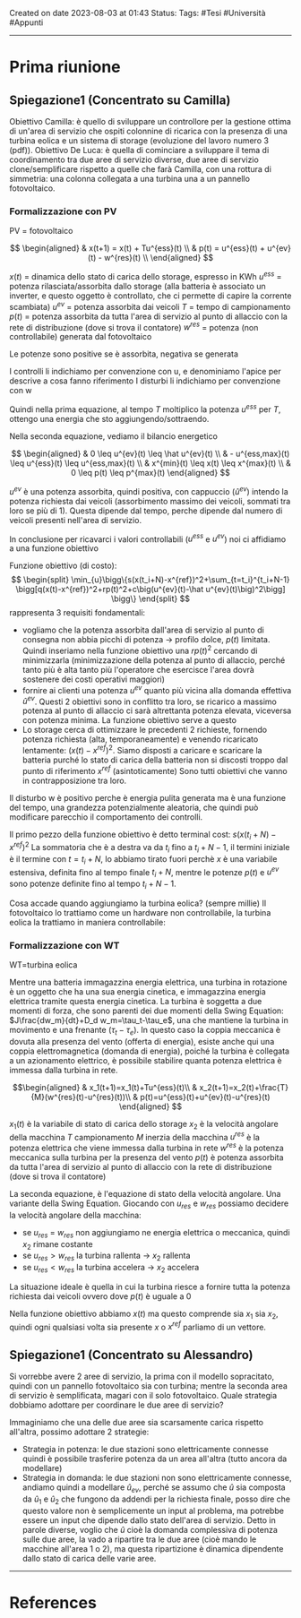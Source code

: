 Created on date 2023-08-03 at 01:43
Status:
Tags: #Tesi #Università #Appunti 

---
# Prima riunione

## Spiegazione1 (Concentrato su Camilla)

Obiettivo Camilla: è quello di sviluppare un controllore per la gestione ottima di un'area di servizio che ospiti colonnine di ricarica con la presenza di una turbina eolica e un sistema di storage (evoluzione del lavoro numero 3 (pdf)).
Obiettivo De Luca: è quella di cominciare a sviluppare il tema di coordinamento tra due aree di servizio diverse, due aree di servizio clone/semplificare rispetto a quelle che farà Camilla, con una rottura di simmetria: una colonna collegata a una turbina una a un pannello fotovoltaico.


### Formalizzazione con PV
PV = fotovoltaico


$$
\begin{aligned}
    & x(t+1) = x(t) + Tu^{ess}(t) \\
    & p(t) = u^{ess}(t) + u^{ev}(t) - w^{res}(t) \\
\end{aligned}
$$

$x(t)$ = dinamica dello stato di carica dello storage, espresso in KWh
$u^{ess}$ = potenza rilasciata/assorbita dallo storage (alla batteria è associato un inverter, e questo oggetto è controllato, che ci permette di capire la corrente scambiata)
$u^{ev}$ = potenza assorbita dai veicoli
$T$ = tempo di campionamento
$p(t)$ = potenza assorbita da tutta l'area di servizio al punto di allaccio con la rete di distribuzione (dove si trova il contatore)
$w^{res}$ = potenza (non controllabile) generata dal fotovoltaico

Le potenze sono positive se è assorbita, negativa se generata

I controlli li indichiamo per convenzione con u, e denominiamo l'apice per descrive a cosa fanno riferimento
I disturbi li indichiamo per convenzione con w

Quindi nella prima equazione, al tempo $T$ moltiplico la potenza $u^{ess}$ per $T$, ottengo una energia che sto aggiungendo/sottraendo. 

Nella seconda equazione, vediamo il bilancio energetico


$$
\begin{aligned}
    & 0 \leq u^{ev}(t) \leq \hat u^{ev}(t) \\
    & - u^{ess,max}(t) \leq u^{ess}(t) \leq u^{ess,max}(t) \\
    & x^{min}(t) \leq x(t) \leq x^{max}(t) \\
    & 0 \leq p(t) \leq p^{max}(t)
\end{aligned}
$$

$u^{ev}$ è una potenza assorbita, quindi positiva, con cappuccio ($\hat u^{ev}$) intendo la potenza richiesta dai veicoli (assorbimento massimo dei veicoli, sommati tra loro se più di 1). Questa dipende dal tempo, perche dipende dal numero di veicoli presenti nell'area di servizio.

In conclusione per ricavarci i valori controllabili ($u^{ess}$ e $u^{ev}$) noi ci affidiamo a una funzione obiettivo

Funzione obiettivo (di costo):
$$
\begin{split}
	\min_{u}\bigg\{s(x(t_i+N)-x^{ref})^2+\sum_{t=t_i}^{t_i+N-1} 
	\bigg[q(x(t)-x^{ref})^2+rp(t)^2+c\big(u^{ev}(t)-\hat u^{ev}(t)\big)^2\bigg]
	\bigg\}
\end{split}
$$
rappresenta 3 requisiti fondamentali:
- vogliamo che la potenza assorbita dall'area di servizio al punto di consegna non abbia picchi di potenza -> profilo dolce, $p(t)$ limitata. Quindi inseriamo nella funzione obiettivo una $rp(t)^2$ cercando di minimizzarla (minimizzazione della potenza al punto di allaccio, perché tanto più è alta tanto più l'operatore che esercisce l'area dovrà sostenere dei costi operativi maggiori)
- fornire ai clienti una potenza $u^{ev}$ quanto più vicina alla domanda effettiva $\hat u^{ev}$.
Questi 2 obiettivi sono in conflitto tra loro, se ricarico a massimo potenza al punto di allaccio ci sarà altrettanta potenza elevata, viceversa con potenza minima. La funzione obiettivo serve a questo
- Lo storage cerca di ottimizzare le precedenti 2 richieste, fornendo potenza richiesta (alta, temporaneamente) e venendo ricaricato lentamente: $(x(t)-x^{ref})^2$. Siamo disposti a caricare e scaricare la batteria purché lo stato di carica della batteria non si discosti troppo dal punto di riferimento $x^{ref}$ (asintoticamente)
Sono tutti obiettivi che vanno in contrapposizione tra loro.

Il disturbo w è positivo perche è energia pulita generata ma è una funzione del tempo, una grandezza potenzialmente aleatoria, che quindi può modificare parecchio il comportamento dei controlli. 

Il primo pezzo della funzione obiettivo è detto terminal cost: $s(x(t_i+N)-x^{ref})^2$
La sommatoria che è a destra va da $t_i$ fino a $t_i+N-1$, il termini iniziale è il termine 
con $t=t_i+N$, lo abbiamo tirato fuori perchè $x$ è una variabile estensiva, definita fino al tempo finale $t_i+N$, mentre le potenze $p(t)$ e $u^{ev}$ sono potenze definite fino al tempo $t_i+N-1$. 

Cosa accade quando aggiungiamo la turbina eolica? (sempre millie)
Il fotovoltaico lo trattiamo come un hardware non controllabile, la turbina eolica la trattiamo in maniera controllabile:

### Formalizzazione con WT
WT=turbina eolica

Mentre una batteria immagazzina energia elettrica, una turbina in rotazione è un oggetto che ha una sua energia cinetica, e immagazzina energia elettrica tramite questa energia cinetica. La turbina è soggetta a due momenti di forza, che sono parenti dei due momenti della Swing Equation: $J\frac{dw_m}{dt}+D_d w_m=\tau_t-\tau_e$, una che mantiene la turbina in movimento e una frenante ($\tau_t-\tau_e$). 
In questo caso la coppia meccanica è dovuta alla presenza del vento (offerta di energia), 
esiste anche qui una coppia elettromagnetica (domanda di energia), poiché la turbina è collegata a un azionamento elettrico, è possibile stabilire quanta potenza elettrica è immessa dalla turbina in rete.

$$\begin{aligned}
	& x_1(t+1)=x_1(t)+Tu^{ess}(t)\\
	& x_2(t+1)=x_2(t)+\frac{T}{M}(w^{res}(t)-u^{res}(t))\\
	& p(t)=u^{ess}(t)+u^{ev}(t)-u^{res}(t)
	\end{aligned}
$$

$x_1(t)$ è la variabile di stato di carica dello storage
$x_2$ è la velocità angolare della macchina
$T$ campionamento
$M$ inerzia della macchina
$u^{res}$ è la potenza elettrica che viene immessa dalla turbina in rete
$w^{res}$ è la potenza meccanica sulla turbina per la presenza del vento
$p(t)$ è  potenza assorbita da tutta l'area di servizio al punto di allaccio con la rete di distribuzione (dove si trova il contatore)

La seconda equazione, è l'equazione di stato della velocità angolare. Una variante della Swing Equation.
Giocando con $u_{res}$ e $w_{res}$ possiamo decidere la velocità angolare della macchina:
- se $u_{res}$ = $w_{res}$ non aggiungiamo ne energia elettrica o meccanica, quindi $x_2$ rimane costante
- se $u_{res}>w_{res}$ la turbina rallenta -> $x_2$ rallenta
- se $u_{res}<w_{res}$ la turbina accelera -> $x_2$ accelera

La situazione ideale è quella in cui la turbina riesce a fornire tutta la potenza richiesta dai veicoli ovvero dove $p(t)$ è uguale a 0

Nella funzione obiettivo abbiamo $x(t)$ ma questo comprende sia $x_1$ sia $x_2$, quindi ogni qualsiasi volta sia presente $x$ o $x^{ref}$ parliamo di un vettore.

## Spiegazione1 (Concentrato su Alessandro)

Si vorrebbe avere 2 aree di servizio, la prima con il modello sopracitato, quindi con un pannello fotovoltaico sia con turbina; mentre la seconda area di servizio è semplificata, magari con il solo fotovoltaico. Quale strategia dobbiamo adottare per coordinare le due aree di servizio?

Immaginiamo che una delle due aree sia scarsamente carica rispetto all'altra, possimo adottare 2 strategie:

- Strategia in potenza: le due stazioni sono elettricamente connesse quindi è possibile trasferire potenza da un area all'altra (tutto ancora da modellare)
- Strategia in domanda: le due stazioni non sono elettricamente connesse, andiamo quindi a modellare $\hat u_{ev}$, perché se assumo che $\hat u$ sia composta da $\hat u_1$ e $\hat u_2$ che fungono da addendi per la richiesta finale, posso dire che questo valore non è semplicemente un input al problema, ma potrebbe essere un input che dipende dallo stato dell'area di servizio. Detto in parole diverse, voglio che $\hat u$ cioè la domanda complessiva di potenza sulle due aree, la vado a ripartire tra le due aree (cioè mando le macchine all'area 1 o 2), ma questa ripartizione è dinamica dipendente dallo stato di carica delle varie aree.

---
# References

